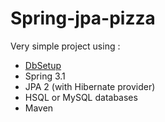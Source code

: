 Spring-jpa-pizza
================

Very simple project using :

- [DbSetup](http://dbsetup.ninja-squad.com/)
- Spring 3.1
- JPA 2 (with Hibernate provider)
- HSQL or MySQL databases
- Maven